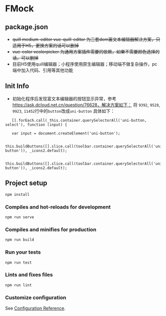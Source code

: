 # FMock

## package.json
 - ~~quill medium-editor vue-quill-editor 为三套dom富文本编辑器解决方案，只适用于H5，更换方案的话可以删掉~~
 - ~~vue-color vcolorpicker 为通用方案插件需要的依赖，如果不需要颜色选择的话，可以删掉~~
 - 目前H5使用quill编辑器；小程序使用原生编辑器；移动端不做复杂操作，pc端中加入代码、引用等其他功能

## Init Info
 - 初始化程序后发现富文本编辑器的按钮显示异常，参考 https://ask.dcloud.net.cn/question/76628，解决方案如下：
 将 `9392`, `9528`, `9923`, `11452`行中的`button`改成`uni-button`
 具体如下：
 ```
    [].forEach.call(_this.container.querySelectorAll('uni-button, select'), function (input) {

    var input = document.createElement('uni-button');

    this.buildButtons([].slice.call(toolbar.container.querySelectorAll('uni-button')), _icons2.default);

    this.buildButtons([].slice.call(toolbar.container.querySelectorAll('uni-button')), _icons2.default);
```

## Project setup
```
npm install
```

### Compiles and hot-reloads for development
```
npm run serve
```

### Compiles and minifies for production
```
npm run build
```

### Run your tests
```
npm run test
```

### Lints and fixes files
```
npm run lint
```

### Customize configuration
See [Configuration Reference](https://cli.vuejs.org/config/).
